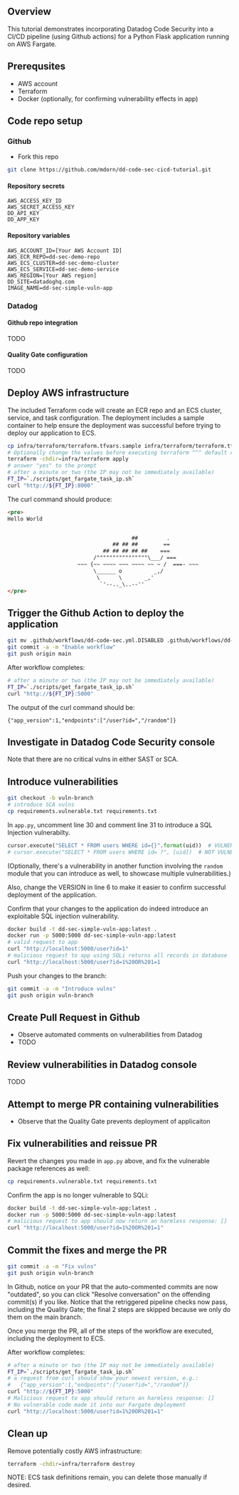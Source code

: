 ## Overview

This tutorial demonstrates incorporating Datadog Code Security into a CI/CD pipeline (using Github actions) for a Python Flask application running on AWS Fargate.

## Prerequsites

- AWS account
- Terraform
- Docker (optionally, for confirming vulnerability effects in app)

## Code repo setup

### Github 

- Fork this repo

```sh
git clone https://github.com/mdorn/dd-code-sec-cicd-tutorial.git
```



#### Repository secrets

```
AWS_ACCESS_KEY_ID
AWS_SECRET_ACCESS_KEY
DD_API_KEY
DD_APP_KEY
```

#### Repository variables

```
AWS_ACCOUNT_ID=[Your AWS Account ID]
AWS_ECR_REPO=dd-sec-demo-repo
AWS_ECS_CLUSTER=dd-sec-demo-cluster
AWS_ECS_SERVICE=dd-sec-demo-service
AWS_REGION=[Your AWS region]
DD_SITE=datadoghq.com
IMAGE_NAME=dd-sec-simple-vuln-app
```

### Datadog 

#### Github repo integration

TODO

#### Quality Gate configuration

TODO

## Deploy AWS infrastructure

The included Terraform code will create an ECR repo and an ECS cluster, service, and task configuration.  The deployment includes a sample container to help ensure the deployment was successful before trying to deploy our application to ECS.

```sh
cp infra/terraform/terraform.tfvars.sample infra/terraform/terraform.tfvars
# Optionally change the values before executing terraform ^^^ default region is us-east-2
terraform -chdir=infra/terraform apply
# answer "yes" to the prompt
# after a minute or two (the IP may not be immediately available)
FT_IP=`./scripts/get_fargate_task_ip.sh`
curl "http://${FT_IP}:8000"
```

The curl command should produce:

```html
<pre>
Hello World


                                       ##         .
                                 ## ## ##        ==
                              ## ## ## ## ##    ===
                           /""""""""""""""""\___/ ===
                      ~~~ {~~ ~~~~ ~~~ ~~~~ ~~ ~ /  ===- ~~~
                           \______ o          _,/
                            \      \       _,'
                             `'--.._\..--''
</pre>
```

## Trigger the Github Action to deploy the application

```sh
git mv .github/workflows/dd-code-sec.yml.DISABLED .github/workflows/dd-code-sec.yml
git commit -a -m "Enable workflow"
git push origin main
```

After workflow completes:

```sh
# after a minute or two (the IP may not be immediately available)
FT_IP=`./scripts/get_fargate_task_ip.sh`
curl "http://${FT_IP}:5000"
```

The output of the curl command should be:

```
{"app_version":1,"endpoints":["/user?id=","/random"]}
```

## Investigate in Datadog Code Security console

Note that there are no critical vulns in either SAST or SCA.

## Introduce vulnerabilities 

```sh
git checkout -b vuln-branch
# introduce SCA vulns
cp requirements.vulnerable.txt requirements.txt
```

In `app.py`, uncomment line 30 and comment line 31 to introduce a SQL Injection vulnerabilty.

```python
cursor.execute("SELECT * FROM users WHERE id={}".format(uid))  # VULNERABLE
# cursor.execute("SELECT * FROM users WHERE id= ?", [uid])  # NOT VULNERABLE: parameterized query
```

(Optionally, there's a vulnerability in another function involving the `random` module that you can introduce as well, to showcase multiple vulnerabilities.)

Also, change the VERSION in line 6 to make it easier to confirm successful deployment of the application.

Confirm that your changes to the application do indeed introduce an exploitable SQL injection vulnerability.

```sh
docker build -t dd-sec-simple-vuln-app:latest .
docker run -p 5000:5000 dd-sec-simple-vuln-app:latest
# valid request to app
curl "http://localhost:5000/user?id=1"
# malicious request to app using SQLi returns all records in database
curl "http://localhost:5000/user?id=1%20OR%201=1
```

Push your changes to the branch:

```sh
git commit -a -m "Introduce vulns"
git push origin vuln-branch
```

## Create Pull Request in Github

- Observe automated comments on vulnerabilities from Datadog
- TODO

## Review vulnerabilities in Datadog console

TODO

## Attempt to merge PR containing vulnerabilities

- Observe that the Quality Gate prevents deployment of applicaiton

## Fix vulnerabilities and reissue PR

Revert the changes you made in `app.py` above, and fix the vulnerable package references as well:

```sh
cp requirements.vulnerable.txt requirements.txt
```

Confirm the app is no longer vulnerable to SQLi:

```sh
docker build -t dd-sec-simple-vuln-app:latest .
docker run -p 5000:5000 dd-sec-simple-vuln-app:latest
# malicious request to app should now return an harmless response: []
curl "http://localhost:5000/user?id=1%20OR%201=1"
```

## Commit the fixes and merge the PR

```sh
git commit -a -m "Fix vulns"
git push origin vuln-branch
```

In Github, notice on your PR that the auto-commented commits are now "outdated", so you can click "Resolve conversation" on the offending commit(s) if you like. Notice that the retriggered pipeline checks now pass, including the Quality Gate; the final 2 steps are skipped because we only do them on the main branch.

Once you merge the PR, all of the steps of the workflow are executed, including the deployment to ECS.

After workflow completes:

```sh
# after a minute or two (the IP may not be immediately available)
FT_IP=`./scripts/get_fargate_task_ip.sh`
# a request from curl should show your newest version, e.g.:
#   {"app_version":1,"endpoints":["/user?id=","/random"]}
curl "http://${FT_IP}:5000"
# Malicious request to app should return an harmless response: []
# No vulnerable code made it into our Fargate deployment
curl "http://localhost:5000/user?id=1%20OR%201=1"
```

## Clean up

Remove potentially costly AWS infrastructure:

```sh
terraform -chdir=infra/terraform destroy
```

NOTE: ECS task definitions remain, you can delete those manually if desired.